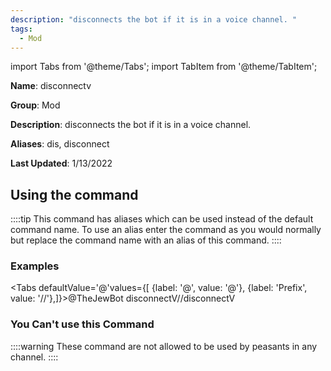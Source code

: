 ```yaml
---
description: "disconnects the bot if it is in a voice channel. "
tags:
  - Mod
---
```

import Tabs from '@theme/Tabs';
import TabItem from '@theme/TabItem';

**Name**: disconnectv

**Group**: Mod

**Description**: disconnects the bot if it is in a voice channel. 

**Aliases**: dis, disconnect

**Last Updated**: 1/13/2022

## Using the command

::::tip
This command has aliases which can be used instead of the default command name. To use an alias enter the command as you would normally but replace the command name with an alias of this command.
::::

### Examples
<Tabs defaultValue='@'values={[ {label: '@', value: '@'}, {label: 'Prefix', value: '//'},]}><TabItem value='@'>@TheJewBot disconnectV</TabItem><TabItem value='//'>//disconnectV</TabItem></Tabs>

### You Can't use this Command
::::warning These command are not allowed to be used by peasants in any channel.
::::